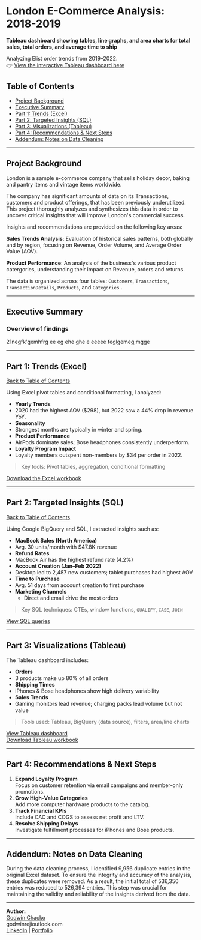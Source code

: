 # London E-Commerce Analysis: 2018-2019

**Tableau dashboard showing tables, line graphs, and area charts for total sales, total orders, and average time to ship**

Analyzing Elist order trends from 2019–2022.  
👉 [View the interactive Tableau dashboard here](#)



## Table of Contents

- [Project Background](#project-background)
- [Executive Summary](#executive-summary)
- [Part 1: Trends (Excel)](#part-1-trends-excel)  
- [Part 2: Targeted Insights (SQL)](#part-2-targeted-insights-sql)  
- [Part 3: Visualizations (Tableau)](#part-3-visualizations-tableau)  
- [Part 4: Recommendations & Next Steps](#part-4-recommendations--next-steps)  
- [Addendum: Notes on Data Cleaning](#addendum-notes-on-data-cleaning)


---

## Project Background

London is a sample e-commerce company that sells holiday decor, baking and pantry items and vintage items worldwide.

The company has significant amounts of data on its Transactions, customers and  product offerings, that has been previously underutilized. This project thoroughly analyzes and synthesizes this data in order to uncover critical insights that will improve London's commercial success.

Insights and recommendations are provided on the following key areas:

**Sales Trends Analysis**: Evaluation of historical sales patterns, both globally and by region, focusing on Revenue, Order Volume, and Average Order Value (AOV).


**Product Performance**: An analysis of the business's various product catergories, understanding their impact on Revenue, orders and returns.


The data is organized across four tables: `Customers`, `Transactions`, `TransactionDetails`, `Products`,  and `Categories` .




---

## Executive Summary

  ### Overview of findings
 

  21negfk'gemhfrg  ee eg ehe ghe e eeeee
  feglgemeg;mgge



---
## Part 1: Trends (Excel)

[ Back to Table of Contents](#table-of-contents)

Using Excel pivot tables and conditional formatting, I analyzed:

-  **Yearly Trends**  
  - 2020 had the highest AOV ($298), but 2022 saw a 44% drop in revenue YoY.
-  **Seasonality**  
  - Strongest months are typically in winter and spring.
-  **Product Performance**  
  - AirPods dominate sales; Bose headphones consistently underperform.
-  **Loyalty Program Impact**  
  - Loyalty members outspent non-members by $34 per order in 2022.

>  Key tools: Pivot tables, aggregation, conditional formatting

[Download the Excel workbook](#)

---

## Part 2: Targeted Insights (SQL)

[ Back to Table of Contents](#table-of-contents)

Using Google BigQuery and SQL, I extracted insights such as:

-  **MacBook Sales (North America)**  
  - Avg. 30 units/month with $47.8K revenue
-  **Refund Rates**  
  - MacBook Air has the highest refund rate (4.2%)
-  **Account Creation (Jan–Feb 2022)**  
  - Desktop led to 2,487 new customers; tablet purchases had highest AOV
-  **Time to Purchase**  
  - Avg. 51 days from account creation to first purchase
- **Marketing Channels**  
  - Direct and email drive the most orders

>  Key SQL techniques: CTEs, window functions, `QUALIFY`, `CASE`, `JOIN`

[View SQL queries](#)

---

## Part 3: Visualizations (Tableau)

The Tableau dashboard includes:

-  **Orders**  
  - 3 products make up 80% of all orders
-  **Shipping Times**  
  - iPhones & Bose headphones show high delivery variability
-  **Sales Trends**  
  - Gaming monitors lead revenue; charging packs lead volume but not value

>  Tools used: Tableau, BigQuery (data source), filters, area/line charts

[View Tableau dashboard](#)  
[Download Tableau workbook](#)

---

## Part 4: Recommendations & Next Steps

1. **Expand Loyalty Program**  
   Focus on customer retention via email campaigns and member-only promotions.
2. **Grow High-Value Categories**  
   Add more computer hardware products to the catalog.
3. **Track Financial KPIs**  
   Include CAC and COGS to assess net profit and LTV.
4. **Resolve Shipping Delays**  
   Investigate fulfillment processes for iPhones and Bose products.

---

## Addendum: Notes on Data Cleaning

During the data cleaning process, I identified 9,956 duplicate entries in the original Excel dataset. To ensure the integrity and accuracy of the analysis, these duplicates were removed. As a result, the initial total of 536,350 entries was reduced to 526,394 entries. This step was crucial for maintaining the validity and reliability of the insights derived from the data.

---

**Author:**  
[Godwin Chacko](#)  
 godwinrejioutlook.com  
 [LinkedIn](#) | [Portfolio](#)


